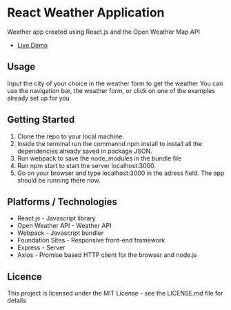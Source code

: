 # React Weather Application
Weather app created using React.js and the Open Weather Map API
* [Live Demo](http://reactweatherapp-cris.herokuapp.com/#/?_k=cv1pjm)

## Usage 
Input the city of your choice in the weather form to get the weather
You can use the navigation bar, the weather form, or click on one of the examples already set up for you

## Getting Started 
1. Clone the repo to your local machine.
2. Inside the terminal run the commannd npm install to install all the dependencies already saved in package JSON.
3. Run webpack to save the node_modules in the bundle file
4. Run npm start to start the server localhost:3000.
5. Go on your browser and type localhost:3000 in the adress field. The app should be running there now.

## Platforms / Technologies
* React.js - Javascript library
* Open Weather API - Weather API
* Webpack - Javascript bundler
* Foundation Sites - Responsive front-end framework
* Express - Server
* Axios - Promise based HTTP client for the browser and node.js

## Licence
This project is licensed under the MIT License - see the LICENSE.md file for details

